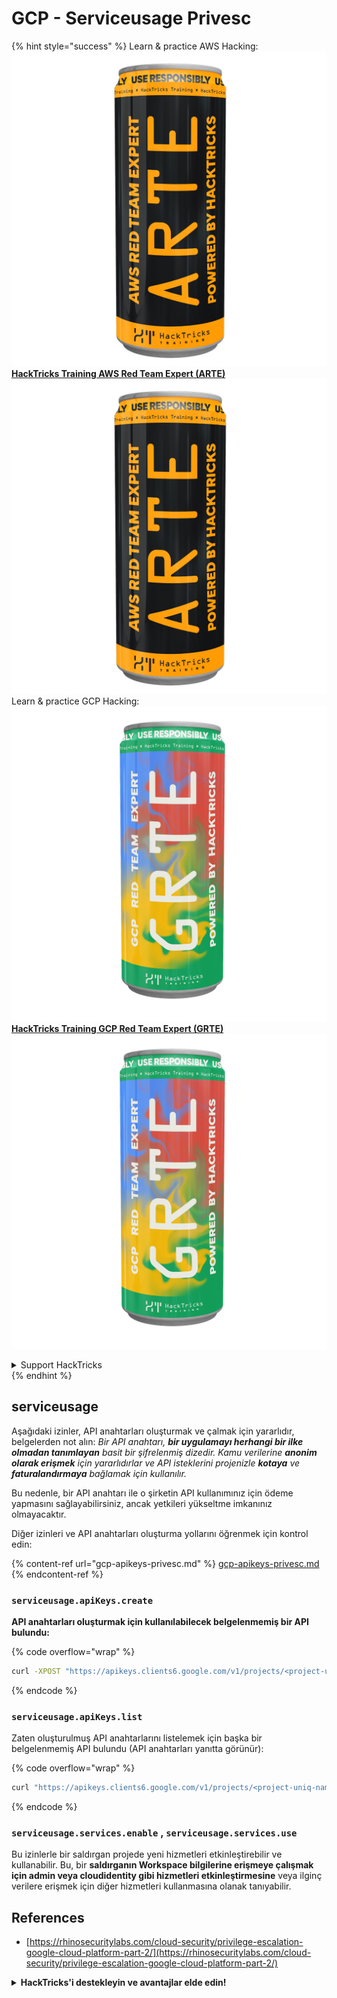 # GCP - Serviceusage Privesc

{% hint style="success" %}
Learn & practice AWS Hacking:<img src="../../../.gitbook/assets/image (1) (1) (1) (1).png" alt="" data-size="line">[**HackTricks Training AWS Red Team Expert (ARTE)**](https://training.hacktricks.xyz/courses/arte)<img src="../../../.gitbook/assets/image (1) (1) (1) (1).png" alt="" data-size="line">\
Learn & practice GCP Hacking: <img src="../../../.gitbook/assets/image (2) (1).png" alt="" data-size="line">[**HackTricks Training GCP Red Team Expert (GRTE)**<img src="../../../.gitbook/assets/image (2) (1).png" alt="" data-size="line">](https://training.hacktricks.xyz/courses/grte)

<details>

<summary>Support HackTricks</summary>

* Check the [**subscription plans**](https://github.com/sponsors/carlospolop)!
* **Join the** 💬 [**Discord group**](https://discord.gg/hRep4RUj7f) or the [**telegram group**](https://t.me/peass) or **follow** us on **Twitter** 🐦 [**@hacktricks\_live**](https://twitter.com/hacktricks_live)**.**
* **Share hacking tricks by submitting PRs to the** [**HackTricks**](https://github.com/carlospolop/hacktricks) and [**HackTricks Cloud**](https://github.com/carlospolop/hacktricks-cloud) github repos.

</details>
{% endhint %}

## serviceusage

Aşağıdaki izinler, API anahtarları oluşturmak ve çalmak için yararlıdır, belgelerden not alın: _Bir API anahtarı, **bir uygulamayı herhangi bir ilke olmadan tanımlayan** basit bir şifrelenmiş dizedir. Kamu verilerine **anonim olarak erişmek** için yararlıdırlar ve API isteklerini projenizle **kotaya** ve **faturalandırmaya** bağlamak için kullanılır._

Bu nedenle, bir API anahtarı ile o şirketin API kullanımınız için ödeme yapmasını sağlayabilirsiniz, ancak yetkileri yükseltme imkanınız olmayacaktır.

Diğer izinleri ve API anahtarları oluşturma yollarını öğrenmek için kontrol edin:

{% content-ref url="gcp-apikeys-privesc.md" %}
[gcp-apikeys-privesc.md](gcp-apikeys-privesc.md)
{% endcontent-ref %}

### `serviceusage.apiKeys.create`

**API anahtarları oluşturmak için kullanılabilecek belgelenmemiş bir API bulundu:** 

{% code overflow="wrap" %}
```bash
curl -XPOST "https://apikeys.clients6.google.com/v1/projects/<project-uniq-name>/apiKeys?access_token=$(gcloud auth print-access-token)"
```
{% endcode %}

### `serviceusage.apiKeys.list`

Zaten oluşturulmuş API anahtarlarını listelemek için başka bir belgelenmemiş API bulundu (API anahtarları yanıtta görünür):

{% code overflow="wrap" %}
```bash
curl "https://apikeys.clients6.google.com/v1/projects/<project-uniq-name>/apiKeys?access_token=$(gcloud auth print-access-token)"
```
{% endcode %}

### **`serviceusage.services.enable`** , **`serviceusage.services.use`**

Bu izinlerle bir saldırgan projede yeni hizmetleri etkinleştirebilir ve kullanabilir. Bu, bir **saldırganın Workspace bilgilerine erişmeye çalışmak için admin veya cloudidentity gibi hizmetleri etkinleştirmesine** veya ilginç verilere erişmek için diğer hizmetleri kullanmasına olanak tanıyabilir.

## **References**

* [https://rhinosecuritylabs.com/cloud-security/privilege-escalation-google-cloud-platform-part-2/](https://rhinosecuritylabs.com/cloud-security/privilege-escalation-google-cloud-platform-part-2/)

<details>

<summary><strong>HackTricks'i destekleyin ve avantajlar elde edin!</strong></summary>

Bir **siber güvenlik şirketinde** mi çalışıyorsunuz? **şirketinizin HackTricks'te reklamını görmek** mi istiyorsunuz? veya **PEASS'in en son sürümüne erişim** mi almak istiyorsunuz ya da HackTricks'i PDF olarak mı indirmek istiyorsunuz? [**ABONELİK PLANLARINI**](https://github.com/sponsors/carlospolop) kontrol edin!

[**PEASS Ailesini**](https://opensea.io/collection/the-peass-family) keşfedin, özel [**NFT'lerimizin**](https://opensea.io/collection/the-peass-family) koleksiyonu

[**resmi PEASS & HackTricks ürünlerini**](https://peass.creator-spring.com) alın

**Katılın** [**💬**](https://emojipedia.org/speech-balloon/) [**Discord grubuna**](https://discord.gg/hRep4RUj7f) veya [**telegram grubuna**](https://t.me/peass) veya **Twitter'da** beni **takip edin** [**🐦**](https://github.com/carlospolop/hacktricks/tree/7af18b62b3bdc423e11444677a6a73d4043511e9/\[https:/emojipedia.org/bird/README.md)[**@carlospolopm**](https://twitter.com/carlospolopm)**.**

**Hacking ipuçlarınızı paylaşarak** [**hacktricks github repo'suna**](https://github.com/carlospolop/hacktricks) **PR gönderin**\*\*\*\*

**.**

</details>
